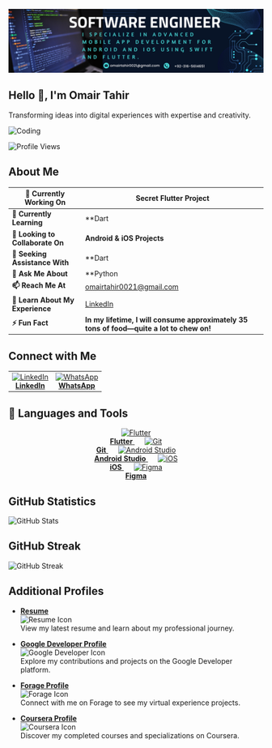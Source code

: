 ![Logo](https://raw.githubusercontent.com/omairtahir21/Resume/main/Navy%20Blue%20Geometric%20Technology%20LinkedIn%20Banner.png)

## Hello 👋, I'm Omair Tahir

Transforming ideas into digital experiences with expertise and creativity.

![Coding](https://media.licdn.com/dms/image/C5612AQGvwJW8k43zdA/article-inline_image-shrink_1500_2232/0/1636176827432?e=1724889600&v=beta&t=4IMVRA_U6PoJS_65VIWd4t4lo_2gMqAoJfUmw3r1Eo4)

![Profile Views](https://komarev.com/ghpvc/?username=omairtahir21&label=Profile%20Views&color=0e75b6&style=flat)

## About Me

| **🔭 Currently Working On** | **Secret Flutter Project** |
|------------------------------|----------------------------|
| **🌱 Currently Learning**    | **Dart | Flutter**         |
| **👯 Looking to Collaborate On** | **Android & iOS Projects** |
| **🤝 Seeking Assistance With** | **Dart | Flutter**         |
| **💬 Ask Me About**          | **Python | Flutter | C# | Java** |
| **📫 Reach Me At**           | [omairtahir0021@gmail.com](mailto:omairtahir0021@gmail.com) |
| **📄 Learn About My Experience** | [LinkedIn](https://www.linkedin.com/in/omairtahir/) |
| **⚡ Fun Fact**              | **In my lifetime, I will consume approximately 35 tons of food—quite a lot to chew on!** |

## Connect with Me

<table>
  <tr>
    <td align="center">
      <a href="https://www.linkedin.com/in/omairtahir/">
        <img src="https://raw.githubusercontent.com/rahuldkjain/github-profile-readme-generator/master/src/images/icons/Social/linked-in-alt.svg" width="35" height="35" alt="LinkedIn" /><br/>
        <strong>LinkedIn</strong>
      </a>
    </td>
    <td align="center">
      <a href="https://wa.me/+923165614651">
        <img src="https://raw.githubusercontent.com/rahuldkjain/github-profile-readme-generator/master/src/images/icons/Social/whatsapp.svg" width="35" height="35" alt="WhatsApp" /><br/>
        <strong>WhatsApp</strong>
      </a>
    </td>
  </tr>
</table>

## 🚀 Languages and Tools

<p align="center">
  <a href="https://flutter.dev/" target="_blank" rel="noopener noreferrer">
    <img src="https://www.vectorlogo.zone/logos/flutterio/flutterio-icon.svg" alt="Flutter" width="40" height="40"/>
    <br /><strong>Flutter</strong>
  </a>
  &nbsp;&nbsp;&nbsp;&nbsp;
  <a href="https://git-scm.com/" target="_blank" rel="noopener noreferrer">
    <img src="https://www.vectorlogo.zone/logos/git-scm/git-scm-icon.svg" alt="Git" width="40" height="40"/>
    <br /><strong>Git</strong>
  </a>
  &nbsp;&nbsp;&nbsp;&nbsp;
  <a href="https://developer.android.com/studio" target="_blank" rel="noopener noreferrer">
    <img src="https://www.vectorlogo.zone/logos/android/android-icon.svg" alt="Android Studio" width="40" height="40"/>
    <br /><strong>Android Studio</strong>
  </a>
  &nbsp;&nbsp;&nbsp;&nbsp;
  <a href="https://www.apple.com/ios/" target="_blank" rel="noopener noreferrer">
    <img src="https://www.vectorlogo.zone/logos/apple/apple-icon.svg" alt="iOS" width="40" height="40"/>
    <br /><strong>iOS</strong>
  </a>
  &nbsp;&nbsp;&nbsp;&nbsp;
  <a href="https://www.figma.com/" target="_blank" rel="noopener noreferrer">
    <img src="https://www.vectorlogo.zone/logos/figma/figma-icon.svg" alt="Figma" width="40" height="40"/>
    <br /><strong>Figma</strong>
  </a>
</p>


## GitHub Statistics

![GitHub Stats](https://github-readme-stats.vercel.app/api?username=omairtahir21&show_icons=true&locale=en)

## GitHub Streak

![GitHub Streak](https://github-readme-streak-stats.herokuapp.com/?user=omairtahir21)

## Additional Profiles

- **[Resume](https://github.com/omairtahir21/Resume/blob/main/Omair%20Tahir%20Resume-1.pdf)**  
  ![Resume Icon](https://cdn.icon-icons.com/icons2/1827/PNG/512/4288583documentfileresearchresumesearch-115773_115740.png)  
  View my latest resume and learn about my professional journey.

- **[Google Developer Profile](https://developers.google.com/profile/u/Omair021)**  
  ![Google Developer Icon](https://cdn.icon-icons.com/icons2/729/PNG/512/google_icon-icons.com_62736.png)  
  Explore my contributions and projects on the Google Developer platform.

- **[Forage Profile](https://www.theforage.com/profile-onboarding/one)**  
  ![Forage Icon](https://cdn.icon-icons.com/icons2/725/PNG/256/speech-balloon-green-f256_icon-icons.com_62632.png)  
  Connect with me on Forage to see my virtual experience projects.

- **[Coursera Profile](https://www.coursera.org/account-profile)**  
  ![Coursera Icon](https://cdn.icon-icons.com/icons2/2699/PNG/512/coursera_logo_icon_170320.png)  
  Discover my completed courses and specializations on Coursera.

